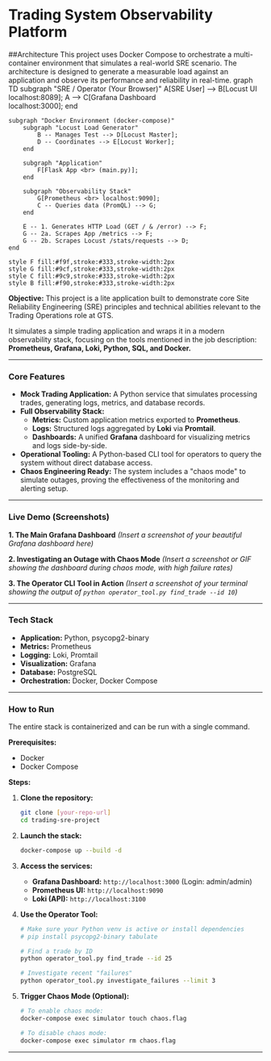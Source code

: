# Trading System Observability Platform

##Architecture
This project uses Docker Compose to orchestrate a multi-container environment that simulates a real-world SRE scenario. The architecture is designed to generate a measurable load against an application and observe its performance and reliability in real-time.
graph TD
    subgraph "SRE / Operator (Your Browser)"
        A[SRE User] --> B[Locust UI <br> localhost:8089];
        A --> C[Grafana Dashboard <br> localhost:3000];
    end

    subgraph "Docker Environment (docker-compose)"
        subgraph "Locust Load Generator"
            B -- Manages Test --> D[Locust Master];
            D -- Coordinates --> E[Locust Worker];
        end
        
        subgraph "Application"
            F[Flask App <br> (main.py)];
        end

        subgraph "Observability Stack"
            G[Prometheus <br> localhost:9090];
            C -- Queries data (PromQL) --> G;
        end

        E -- 1. Generates HTTP Load (GET / & /error) --> F;
        G -- 2a. Scrapes App /metrics --> F;
        G -- 2b. Scrapes Locust /stats/requests --> D;
    end

    style F fill:#f9f,stroke:#333,stroke-width:2px
    style G fill:#9cf,stroke:#333,stroke-width:2px
    style C fill:#9c9,stroke:#333,stroke-width:2px
    style B fill:#f90,stroke:#333,stroke-width:2px

**Objective:** This project is a lite application built to demonstrate core Site Reliability Engineering (SRE) principles and technical abilities relevant to the Trading Operations role at GTS.

It simulates a simple trading application and wraps it in a modern observability stack, focusing on the tools mentioned in the job description: **Prometheus, Grafana, Loki, Python, SQL, and Docker.**

---

### Core Features

*   **Mock Trading Application:** A Python service that simulates processing trades, generating logs, metrics, and database records.
*   **Full Observability Stack:**
    *   **Metrics:** Custom application metrics exported to **Prometheus**.
    *   **Logs:** Structured logs aggregated by **Loki** via **Promtail**.
    *   **Dashboards:** A unified **Grafana** dashboard for visualizing metrics and logs side-by-side.
*   **Operational Tooling:** A Python-based CLI tool for operators to query the system without direct database access.
*   **Chaos Engineering Ready:** The system includes a "chaos mode" to simulate outages, proving the effectiveness of the monitoring and alerting setup.

---

### Live Demo (Screenshots)

**1. The Main Grafana Dashboard**
*(Insert a screenshot of your beautiful Grafana dashboard here)*

**2. Investigating an Outage with Chaos Mode**
*(Insert a screenshot or GIF showing the dashboard during chaos mode, with high failure rates)*

**3. The Operator CLI Tool in Action**
*(Insert a screenshot of your terminal showing the output of `python operator_tool.py find_trade --id 10`)*

---

### Tech Stack

*   **Application:** Python, psycopg2-binary
*   **Metrics:** Prometheus
*   **Logging:** Loki, Promtail
*   **Visualization:** Grafana
*   **Database:** PostgreSQL
*   **Orchestration:** Docker, Docker Compose

---

### How to Run

The entire stack is containerized and can be run with a single command.

**Prerequisites:**
*   Docker
*   Docker Compose

**Steps:**

1.  **Clone the repository:**
    ```bash
    git clone [your-repo-url]
    cd trading-sre-project
    ```

2.  **Launch the stack:**
    ```bash
    docker-compose up --build -d
    ```

3.  **Access the services:**
    *   **Grafana Dashboard:** `http://localhost:3000` (Login: admin/admin)
    *   **Prometheus UI:** `http://localhost:9090`
    *   **Loki (API):** `http://localhost:3100`

4.  **Use the Operator Tool:**
    ```bash
    # Make sure your Python venv is active or install dependencies
    # pip install psycopg2-binary tabulate

    # Find a trade by ID
    python operator_tool.py find_trade --id 25

    # Investigate recent "failures"
    python operator_tool.py investigate_failures --limit 3
    ```

5.  **Trigger Chaos Mode (Optional):**
    ```bash
    # To enable chaos mode:
    docker-compose exec simulator touch chaos.flag

    # To disable chaos mode:
    docker-compose exec simulator rm chaos.flag
    ```
---

